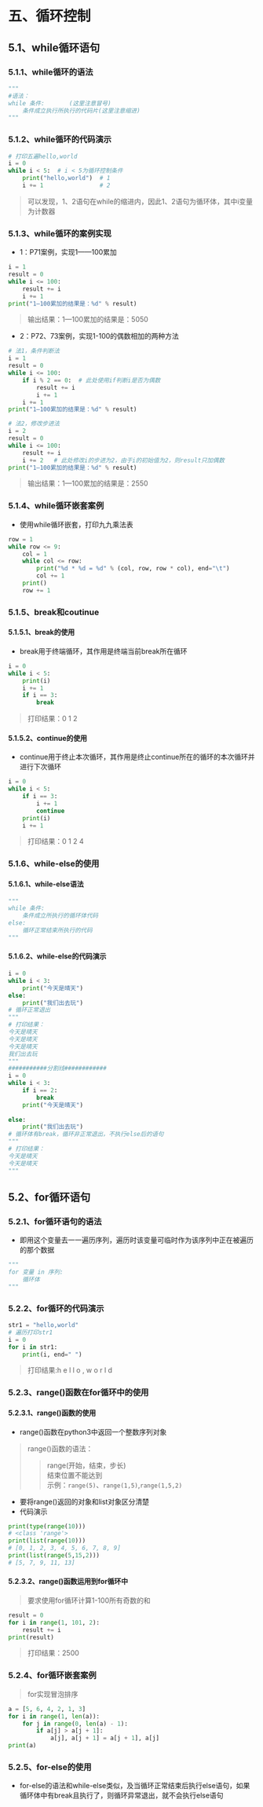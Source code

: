 # 五、循环控制
## 5.1、while循环语句
### 5.1.1、while循环的语法
```python
"""
#语法：
while 条件:       (这里注意冒号)
    条件成立执行所执行的代码片(这里注意缩进)
"""
```
### 5.1.2、while循环的代码演示
```python
# 打印五遍hello,world
i = 0
while i < 5:  # i < 5为循环控制条件
    print("hello,world")  # 1
    i += 1                # 2
```
> 可以发现，1、2语句在while的缩进内，因此1、2语句为循环体，其中i变量为计数器
### 5.1.3、while循环的案例实现
* 1：P71案例，实现1——100累加
```python
i = 1
result = 0
while i <= 100:
    result += i
    i += 1
print("1—100累加的结果是：%d" % result)
```
> 输出结果：1—100累加的结果是：5050
* 2：P72、73案例，实现1-100的偶数相加的两种方法
```python
# 法1，条件判断法
i = 1
result = 0
while i <= 100:
    if i % 2 == 0:  # 此处使用if判断i是否为偶数
        result += i
        i += 1
    i += 1
print("1—100累加的结果是：%d" % result)
```
```python
# 法2，修改步进法
i = 2
result = 0
while i <= 100:
    result += i
    i += 2   # 此处修改i的步进为2，由于i的初始值为2，则result只加偶数
print("1—100累加的结果是：%d" % result)
```
> 输出结果：1—100累加的结果是：2550
### 5.1.4、while循环嵌套案例
* 使用while循环嵌套，打印九九乘法表
```python
row = 1
while row <= 9:
    col = 1
    while col <= row:
        print("%d * %d = %d" % (col, row, row * col), end="\t")
        col += 1
    print()
    row += 1
```
### 5.1.5、break和coutinue
#### 5.1.5.1、break的使用
* break用于终端循环，其作用是终端当前break所在循环
```python
i = 0
while i < 5:
    print(i)
    i += 1
    if i == 3:
        break
```
> 打印结果：0 1 2
#### 5.1.5.2、continue的使用
* continue用于终止本次循环，其作用是终止continue所在的循环的本次循环并进行下次循环
```python
i = 0
while i < 5:
    if i == 3:
        i += 1
        continue
    print(i)
    i += 1
```
> 打印结果：0 1 2 4
### 5.1.6、while-else的使用
#### 5.1.6.1、while-else语法
```python
"""
while 条件:
    条件成立所执行的循环体代码
else:
    循环正常结束所执行的代码
"""
```
#### 5.1.6.2、while-else的代码演示
```python
i = 0
while i < 3:
    print("今天是晴天")
else:
    print("我们出去玩")
# 循环正常退出
"""
# 打印结果：
今天是晴天
今天是晴天
今天是晴天
我们出去玩
"""
###########分割线############
i = 0
while i < 3:
    if i == 2:
        break
    print("今天是晴天")
    
else:
    print("我们出去玩")
# 循环体有break，循环非正常退出，不执行else后的语句
"""
# 打印结果：
今天是晴天
今天是晴天
"""
```
## 5.2、for循环语句
### 5.2.1、for循环语句的语法
* 即用这个变量去一一遍历序列，遍历时该变量可临时作为该序列中正在被遍历的那个数据
```python
"""
for 变量 in 序列:
    循环体
"""
```
### 5.2.2、for循环的代码演示
```python
str1 = "hello,world"
# 遍历打印str1
i = 0
for i in str1:
    print(i, end=" ")
```
> 打印结果:h e l l o , w o r l d 
### 5.2.3、range()函数在for循环中的使用
#### 5.2.3.1、range()函数的使用
* range()函数在python3中返回一个整数序列对象
> range()函数的语法：
>> range(开始，结束，步长)      
>> 结束位置不能达到    
>> 示例：`range(5)`、`range(1,5)`,`range(1,5,2)`
* 要将range()返回的对象和list对象区分清楚
* 代码演示
```python
print(type(range(10)))
# <class 'range'>
print(list(range(10)))
# [0, 1, 2, 3, 4, 5, 6, 7, 8, 9]
print(list(range(5,15,2)))
# [5, 7, 9, 11, 13]
```
#### 5.2.3.2、range()函数运用到for循环中
> 要求使用for循环计算1-100所有奇数的和
```python
result = 0
for i in range(1, 101, 2):
    result += i
print(result)
```
> 打印结果：2500

### 5.2.4、for循环嵌套案例
> for实现冒泡排序
```python
a = [5, 6, 4, 2, 1, 3]
for i in range(1, len(a)):
    for j in range(0, len(a) - 1):
        if a[j] > a[j + 1]:
            a[j], a[j + 1] = a[j + 1], a[j]
print(a)
```
### 5.2.5、for-else的使用
* for-else的语法和while-else类似，及当循环正常结束后执行else语句，如果循环体中有break且执行了，则循环异常退出，就不会执行else语句